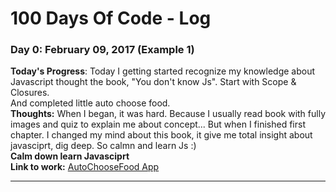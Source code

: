 # 100 Days Of Code - Log

### Day 0: February 09, 2017 (Example 1)

**Today's Progress**: Today I getting started recognize my knowledge about Javascript thought the book, "You don't know Js". Start with Scope & Closures.<br>
And completed little auto choose food.  <br>
**Thoughts:** When I began, it was hard. Because I usually read book with fully images and quiz to explain me about concept...
But when I finished first chapter. I changed my mind about this book, it give me total insight about javasciprt, dig deep.
So calmn and learn Js :) <br>
**Calm down learn Javasciprt**<br>
**Link to work:** [AutoChooseFood App](https://codepen.io/tranlehaiquan/pen/KqwEVb)
<hr>


